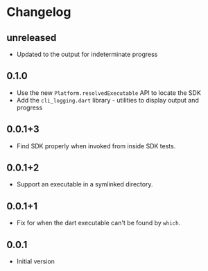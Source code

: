 # Changelog

## unreleased

- Updated to the output for indeterminate progress

## 0.1.0

- Use the new `Platform.resolvedExecutable` API to locate the SDK
- Add the `cli_logging.dart` library - utilities to display output and progress

## 0.0.1+3

- Find SDK properly when invoked from inside SDK tests.

## 0.0.1+2

- Support an executable in a symlinked directory.

## 0.0.1+1

- Fix for when the dart executable can't be found by `which`.

## 0.0.1

- Initial version

